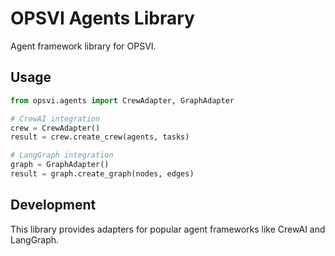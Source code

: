 # OPSVI Agents Library

Agent framework library for OPSVI.

## Usage

```python
from opsvi.agents import CrewAdapter, GraphAdapter

# CrewAI integration
crew = CrewAdapter()
result = crew.create_crew(agents, tasks)

# LangGraph integration
graph = GraphAdapter()
result = graph.create_graph(nodes, edges)
```

## Development

This library provides adapters for popular agent frameworks like CrewAI and LangGraph.